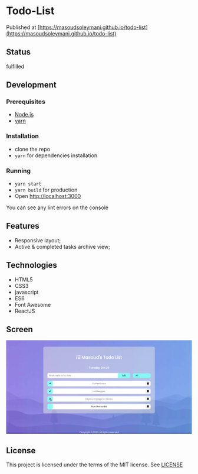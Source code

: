 # Todo-List

Published at [https://masoudsoleymani.github.io/todo-list](https://masoudsoleymani.github.io/todo-list)

## Status
fulfilled

## Development 

  ### Prerequisites
  - [Node.js](https://nodejs.org/en/)
  - [yarn](https://classic.yarnpkg.com/en/docs/install/)

  ### Installation
  - clone the repo
  - `yarn` for dependencies installation

  ### Running
  - `yarn start` 
  - `yarn build` for production
  - Open [http://localhost:3000](http://localhost:3000)

You can see any lint errors on the console

## Features
- Responsive layout;
- Active & completed tasks archive view;

## Technologies
- HTML5
- CSS3
- javascript
- ES6
- Font Awesome
- ReactJS

## Screen

![](src/img/screenshot.jpg)

## License

This project is licensed under the terms of the MIT license. See [LICENSE](LICENSE) 
